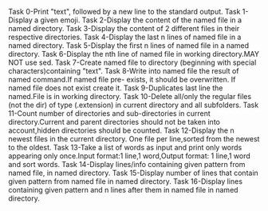 Task 0-Print "text", followed by a new line to the standard output.
Task 1-Display a given emoji.
Task 2-Display the content of the named file in a named directory.
Task 3-Display the content of 2 different files in their respective directories.
Task 4-Display the last n lines of named file in a named directory.
Task 5-Display the first n lines of named file in a named directory.
Task 6-Display the nth line of named file in working directory.MAY NOT use sed.
Task 7-Create named file to directory (beginning with special characters)containing "text".
Task 8-Write into named file the result of named command.If named file pre- exists, it should be overwritten. If named file does not exist create it.
Task 9-Duplicates last line the named.File is in working directory.
Task 10-Delete all/only the regular files (not the dir) of type (.extension) in current directory and all subfolders.
Task 11-Count number of directories and sub-directories in current directory.Current and parent directories should not be taken into account,hidden directories should be counted.
Task 12-Display the n newest files in the current directory. One file per line,sorted from the newest to the oldest.
Task 13-Take a list of words as input and print only words appearing only once.Input format:1 line,1 word,Output format: 1 line,1 word and sort words.
Task 14-Display lines/info containing given  pattern from named file, in named directory.
Task 15-Display number of lines that contain given pattern from named file in named directory.
Task 16-Display lines containing given pattern and n lines after them in named file in named directory.
